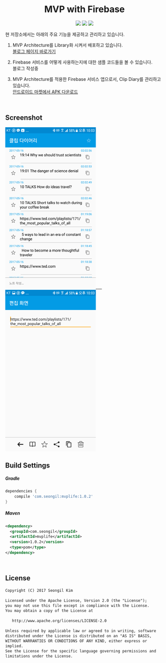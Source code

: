 <h1 align="center">MVP with Firebase</h1>

<p align="center">
  <a href="http://developer.android.com/index.html"><img src="https://img.shields.io/badge/platform-android-green.svg?style=flat-square"></a>
  <a href="https://android-arsenal.com/api?level=14"><img src="https://img.shields.io/badge/API-7%2B-brightgreen.svg?style=flat-square"></a>
  <a href="https://github.com/allsoft777/MVP-with-Firebase/blob/master/LICENSE"><img src="https://img.shields.io/badge/license-APACHE-blue.svg?style=flat-square"></a>
</p>


현 저장소에서는 아래의 주요 기능을 제공하고 관리하고 있습니다.

1. MVP Architecture를 Library화 시켜서 배포하고 있습니다.<br>
   [블로그 페이지 바로가기](http://softwaree.tistory.com/10)

2. Firebase 서비스를 어떻게 사용하는지에 대한 샘플 코드들을 볼 수 있습니다.<br>
   블로그 작성중

3. MVP Architecture를 적용한 Firebase 서비스 앱으로서, Clip Diary를 관리하고 있습니다.<br>
   [안드로이드 마켓에서 APK 다운로드](https://play.google.com/store/apps/details?id=com.seongil.mvplife.sample)

<br>

## Screenshot
<img src="./materials/cliplistview.png" width="288">___
<img src="./materials/clipdetailview.png" width="288">

## Build Settings

##### Gradle
```groovy
dependencies {
    compile 'com.seongil:mvplife:1.0.2'
}
```
##### Maven
```xml
<dependency>
  <groupId>com.seongil</groupId>
  <artifactId>mvplife</artifactId>
  <version>1.0.2</version>
  <type>pom</type>
</dependency>
```
<br>

License
-------

    Copyright (C) 2017 Seongil Kim

    Licensed under the Apache License, Version 2.0 (the "License");
    you may not use this file except in compliance with the License.
    You may obtain a copy of the License at

       http://www.apache.org/licenses/LICENSE-2.0

    Unless required by applicable law or agreed to in writing, software
    distributed under the License is distributed on an "AS IS" BASIS,
    WITHOUT WARRANTIES OR CONDITIONS OF ANY KIND, either express or implied.
    See the License for the specific language governing permissions and
    limitations under the License.
